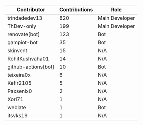 | Contributor | Contributions | Role |
| ------------ | -------------- | ---- |
| trindadedev13 | 820 | Main Developer |
| ThDev-only | 199 | Main Developer |
| renovate[bot] | 123 | Bot |
| gampiot-bot | 35 | Bot |
| skinvent | 15 | N/A |
| RohitKushvaha01 | 14 | N/A |
| github-actions[bot] | 10 | Bot |
| teixeira0x | 6 | N/A |
| Kefir2105 | 5 | N/A |
| Paxsenix0 | 2 | N/A |
| Xori71 | 1 | N/A |
| weblate | 1 | Bot |
| itsvks19 | 1 | N/A |
